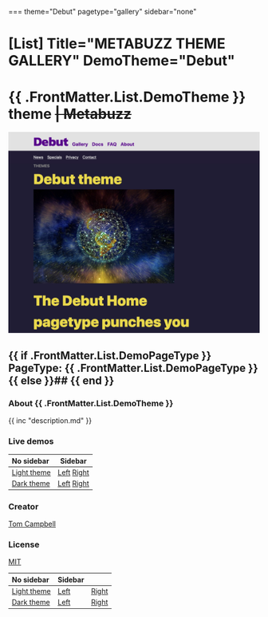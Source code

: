===
theme="Debut"
pagetype="gallery"
sidebar="none"

[List]
Title="METABUZZ THEME GALLERY"
DemoTheme="Debut"
===

# **{{ .FrontMatter.List.DemoTheme }}** theme ~~| Metabuzz~~
[![Screen shot of theme](theme-1280x1024.png)](dark.html) 
  ## {{ if .FrontMatter.List.DemoPageType }} PageType: **{{ .FrontMatter.List.DemoPageType }}**{{ else }}## {{ end }}

### About {{ .FrontMatter.List.DemoTheme }}
{{ inc "description.md" }}

### Live demos 

| No sidebar                | Sidebar                         |      
|:------------------------- |---------------------------------|
| [Light theme](light.html) | [Left](light-sidebar-left.html) [Right](light-sidebar-right.html)|
| [Dark theme](dark.html)   | [Left](dark-sidebar-left.html)  [Right](dark-sidebar-right.html) |



### Creator 
[Tom Campbell](https://metabuzz.com)

### License 
[MIT](https://metabuzz.com)


| No sidebar                | Sidebar                         |                                  |
|:------------------------- |---------------------------------|----------------------------------|
| [Light theme](light.html) | [Left](light-sidebar-left.html) | [Right](light-sidebar-right.html)|
| [Dark theme](dark.html)   | [Left](dark-sidebar-left.html)  | [Right](dark-sidebar-right.html) |



